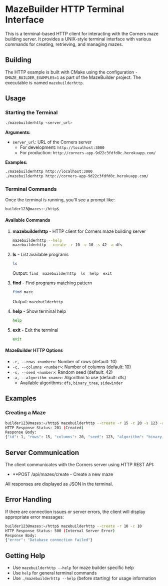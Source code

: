 # MazeBuilder HTTP Terminal Interface

This is a terminal-based HTTP client for interacting with the Corners maze building server. It provides a UNIX-style terminal interface with various commands for creating, retrieving, and managing mazes.

## Building

The HTTP example is built with CMake using the configuration `-DMAZE_BUILDER_EXAMPLES=1` as part of the MazeBuilder project. The executable is named `mazebuilderhttp`.

## Usage

### Starting the Terminal

```bash
./mazebuilderhttp <server_url>
```

**Arguments:**
- `server_url`: URL of the Corners server
  - For development: `http://localhost:3000`
  - For production: `http://corners-app-9d22c3fdfd0c.herokuapp.com/`

**Examples:**
```bash
./mazebuilderhttp http://localhost:3000
./mazebuilderhttp http://corners-app-9d22c3fdfd0c.herokuapp.com/
```

### Terminal Commands

Once the terminal is running, you'll see a prompt like:
```
builder123@mazes:~/http$
```

#### Available Commands

1. **mazebuilderhttp** - HTTP client for Corners maze building server
   ```bash
   mazebuilderhttp --help
   mazebuilderhttp --create -r 10 -c 10 -s 42 -a dfs
   ```

2. **ls** - List available programs
   ```bash
   ls
   ```
   Output: `find  mazebuilderhttp  ls  help  exit`

3. **find** - Find programs matching pattern
   ```bash
   find maze
   ```
   Output: `mazebuilderhttp`

4. **help** - Show terminal help
   ```bash
   help
   ```

5. **exit** - Exit the terminal
   ```bash
   exit
   ```

#### MazeBuilder HTTP Options

- `-r, --rows <number>`: Number of rows (default: 10)
- `-c, --columns <number>`: Number of columns (default: 10)  
- `-s, --seed <number>`: Random seed (default: 42)
- `-a, --algorithm <name>`: Algorithm to use (default: dfs)
  - Available algorithms: `dfs`, `binary_tree`, `sidewinder`

## Examples

### Creating a Maze
```bash
builder123@mazes:~/http$ mazebuilderhttp --create -r 15 -c 20 -s 123 -a binary_tree
HTTP Response Status: 201 (Created)
Response Body:
{"id": 1, "rows": 15, "columns": 20, "seed": 123, "algorithm": "binary_tree", "created_at": "2024-01-01T12:00:00Z"}
```

## Server Communication

The client communicates with the Corners server using HTTP REST API:

- **POST /api/mazes/create - Create a new maze

All responses are displayed as JSON in the terminal.

## Error Handling

If there are connection issues or server errors, the client will display appropriate error messages:

```bash
builder123@mazes:~/http$ mazebuilderhttp --create -r 10 -c 10
HTTP Response Status: 500 (Internal Server Error)
Response Body:
{"error": "Database connection failed"}
```

## Getting Help

- Use `mazebuilderhttp --help` for maze builder specific help
- Use `help` for general terminal commands
- Use `./mazebuilderhttp --help` (before starting) for usage information
